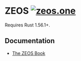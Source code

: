 # ZEOS [![zeos.one](https://zeos.one/assets/img/icons/zeos_black.svg)](https://zeos.one) #

Requires Rust 1.56.1+.

## Documentation

- [The ZEOS Book](https://mschoenebeck.github.io/zeos-orchard/)

